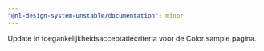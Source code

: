 ```yaml
---
"@nl-design-system-unstable/documentation": minor
---
```


Update in toegankelijkheidsacceptatiecriteria voor de Color sample pagina.
